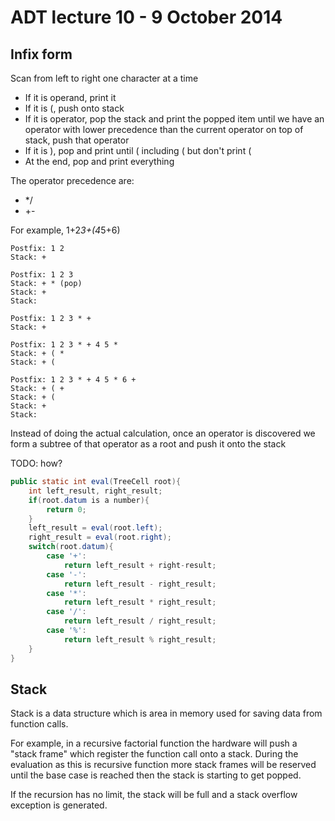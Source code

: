 # ADT lecture 10 - 9 October 2014

## Infix form

Scan from left to right one character at a time

- If it is operand, print it
- If it is (, push onto stack
- If it is operator, pop the stack and print the popped item until we have an operator with lower precedence than the current operator on top of stack, push that operator
- If it is ), pop and print until ( including ( but don't print (
- At the end, pop and print everything

The operator precedence are:
- */
- +-

For example, 1+2*3+(4*5+6)

	Postfix: 1 2
	Stack: +

	Postfix: 1 2 3
	Stack: + * (pop)
	Stack: +
	Stack: 

	Postfix: 1 2 3 * +
	Stack: +

	Postfix: 1 2 3 * + 4 5 *
	Stack: + ( *
	Stack: + (

	Postfix: 1 2 3 * + 4 5 * 6 +
	Stack: + ( +
	Stack: + (
	Stack: +
	Stack:

Instead of doing the actual calculation, once an operator is discovered we form a subtree of that operator as a root and push it onto the stack

TODO: how?

```java
public static int eval(TreeCell root){
	int left_result, right_result;
	if(root.datum is a number){
		return 0;
	}
	left_result = eval(root.left);
	right_result = eval(root.right);
	switch(root.datum){
		case '+':
			return left_result + right-result;
		case '-':
			return left_result - right_result;
		case '*':
			return left_result * right_result;
		case '/':
			return left_result / right_result;
		case '%':
			return left_result % right_result;
	}
}
```

## Stack

Stack is a data structure which is area in memory used for saving data from function calls.

For example, in a recursive factorial function the hardware will push a "stack frame" which register the function call onto a stack. During the evaluation as this is recursive function more stack frames will be reserved until the base case is reached then the stack is starting to get popped.

If the recursion has no limit, the stack will be full and a stack overflow exception is generated.
